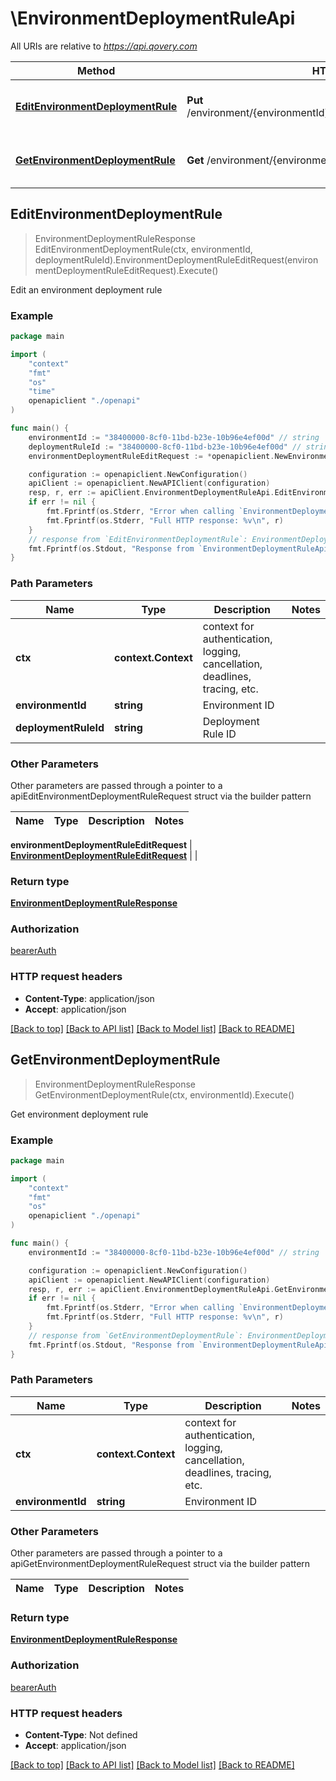 # \EnvironmentDeploymentRuleApi

All URIs are relative to *https://api.qovery.com*

Method | HTTP request | Description
------------- | ------------- | -------------
[**EditEnvironmentDeploymentRule**](EnvironmentDeploymentRuleApi.md#EditEnvironmentDeploymentRule) | **Put** /environment/{environmentId}/deploymentRule/{deploymentRuleId} | Edit an environment deployment rule
[**GetEnvironmentDeploymentRule**](EnvironmentDeploymentRuleApi.md#GetEnvironmentDeploymentRule) | **Get** /environment/{environmentId}/deploymentRule | Get environment deployment rule



## EditEnvironmentDeploymentRule

> EnvironmentDeploymentRuleResponse EditEnvironmentDeploymentRule(ctx, environmentId, deploymentRuleId).EnvironmentDeploymentRuleEditRequest(environmentDeploymentRuleEditRequest).Execute()

Edit an environment deployment rule

### Example

```go
package main

import (
    "context"
    "fmt"
    "os"
    "time"
    openapiclient "./openapi"
)

func main() {
    environmentId := "38400000-8cf0-11bd-b23e-10b96e4ef00d" // string | Environment ID
    deploymentRuleId := "38400000-8cf0-11bd-b23e-10b96e4ef00d" // string | Deployment Rule ID
    environmentDeploymentRuleEditRequest := *openapiclient.NewEnvironmentDeploymentRuleEditRequest("UTC", time.Now(), time.Now(), []string{"MONDAY"}) // EnvironmentDeploymentRuleEditRequest |  (optional)

    configuration := openapiclient.NewConfiguration()
    apiClient := openapiclient.NewAPIClient(configuration)
    resp, r, err := apiClient.EnvironmentDeploymentRuleApi.EditEnvironmentDeploymentRule(context.Background(), environmentId, deploymentRuleId).EnvironmentDeploymentRuleEditRequest(environmentDeploymentRuleEditRequest).Execute()
    if err != nil {
        fmt.Fprintf(os.Stderr, "Error when calling `EnvironmentDeploymentRuleApi.EditEnvironmentDeploymentRule``: %v\n", err)
        fmt.Fprintf(os.Stderr, "Full HTTP response: %v\n", r)
    }
    // response from `EditEnvironmentDeploymentRule`: EnvironmentDeploymentRuleResponse
    fmt.Fprintf(os.Stdout, "Response from `EnvironmentDeploymentRuleApi.EditEnvironmentDeploymentRule`: %v\n", resp)
}
```

### Path Parameters


Name | Type | Description  | Notes
------------- | ------------- | ------------- | -------------
**ctx** | **context.Context** | context for authentication, logging, cancellation, deadlines, tracing, etc.
**environmentId** | **string** | Environment ID | 
**deploymentRuleId** | **string** | Deployment Rule ID | 

### Other Parameters

Other parameters are passed through a pointer to a apiEditEnvironmentDeploymentRuleRequest struct via the builder pattern


Name | Type | Description  | Notes
------------- | ------------- | ------------- | -------------


 **environmentDeploymentRuleEditRequest** | [**EnvironmentDeploymentRuleEditRequest**](EnvironmentDeploymentRuleEditRequest.md) |  | 

### Return type

[**EnvironmentDeploymentRuleResponse**](EnvironmentDeploymentRuleResponse.md)

### Authorization

[bearerAuth](../README.md#bearerAuth)

### HTTP request headers

- **Content-Type**: application/json
- **Accept**: application/json

[[Back to top]](#) [[Back to API list]](../README.md#documentation-for-api-endpoints)
[[Back to Model list]](../README.md#documentation-for-models)
[[Back to README]](../README.md)


## GetEnvironmentDeploymentRule

> EnvironmentDeploymentRuleResponse GetEnvironmentDeploymentRule(ctx, environmentId).Execute()

Get environment deployment rule

### Example

```go
package main

import (
    "context"
    "fmt"
    "os"
    openapiclient "./openapi"
)

func main() {
    environmentId := "38400000-8cf0-11bd-b23e-10b96e4ef00d" // string | Environment ID

    configuration := openapiclient.NewConfiguration()
    apiClient := openapiclient.NewAPIClient(configuration)
    resp, r, err := apiClient.EnvironmentDeploymentRuleApi.GetEnvironmentDeploymentRule(context.Background(), environmentId).Execute()
    if err != nil {
        fmt.Fprintf(os.Stderr, "Error when calling `EnvironmentDeploymentRuleApi.GetEnvironmentDeploymentRule``: %v\n", err)
        fmt.Fprintf(os.Stderr, "Full HTTP response: %v\n", r)
    }
    // response from `GetEnvironmentDeploymentRule`: EnvironmentDeploymentRuleResponse
    fmt.Fprintf(os.Stdout, "Response from `EnvironmentDeploymentRuleApi.GetEnvironmentDeploymentRule`: %v\n", resp)
}
```

### Path Parameters


Name | Type | Description  | Notes
------------- | ------------- | ------------- | -------------
**ctx** | **context.Context** | context for authentication, logging, cancellation, deadlines, tracing, etc.
**environmentId** | **string** | Environment ID | 

### Other Parameters

Other parameters are passed through a pointer to a apiGetEnvironmentDeploymentRuleRequest struct via the builder pattern


Name | Type | Description  | Notes
------------- | ------------- | ------------- | -------------


### Return type

[**EnvironmentDeploymentRuleResponse**](EnvironmentDeploymentRuleResponse.md)

### Authorization

[bearerAuth](../README.md#bearerAuth)

### HTTP request headers

- **Content-Type**: Not defined
- **Accept**: application/json

[[Back to top]](#) [[Back to API list]](../README.md#documentation-for-api-endpoints)
[[Back to Model list]](../README.md#documentation-for-models)
[[Back to README]](../README.md)

